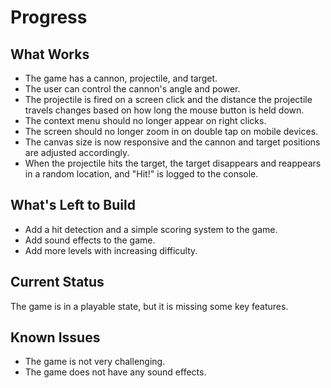 # Progress

## What Works
- The game has a cannon, projectile, and target.
- The user can control the cannon's angle and power.
- The projectile is fired on a screen click and the distance the projectile travels changes based on how long the mouse button is held down.
- The context menu should no longer appear on right clicks.
- The screen should no longer zoom in on double tap on mobile devices.
- The canvas size is now responsive and the cannon and target positions are adjusted accordingly.
- When the projectile hits the target, the target disappears and reappears in a random location, and "Hit!" is logged to the console.

## What's Left to Build
- Add a hit detection and a simple scoring system to the game.
- Add sound effects to the game.
- Add more levels with increasing difficulty.

## Current Status
The game is in a playable state, but it is missing some key features.

## Known Issues
- The game is not very challenging.
- The game does not have any sound effects.
